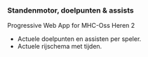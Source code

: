 ### Standenmotor, doelpunten & assists

Progressive Web App for MHC-Oss Heren 2

- Actuele doelpunten en assisten per speler.
- Actuele rijschema met tijden.